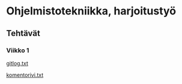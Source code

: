 # Ohjelmistotekniikka, harjoitustyö

## Tehtävät

### Viikko 1

[gitlog.txt](https://github.com/mluukkai/ot-harjoitustyo/blob/master/laskarit/viikko1/gitlog.txt)

[komentorivi.txt](https://github.com/mluukkai/ot-harjoitustyo/blob/master/laskarit/viikko1/komentorivi.txt)
